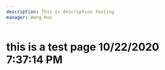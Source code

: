 ```yaml
---
description: This is description testing
manager: Wang.Hui
---
```

# this is a test page 10/22/2020 7:37:14 PM